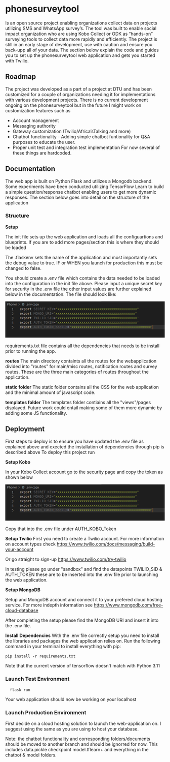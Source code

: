 # phonesurveytool

Is an open source project enabling organizations collect data on projects utilizing SMS and WhatsApp survey’s. The tool was built to enable social impact organization who are using Kobo Collect or ODK as “hands-on” surveying tools to collect data more rapidly and efficiently. The project is still in an early stage of development, use with caution and ensure you back-upp all of your data. The section below explain the code and guides you to set up the phonesurveytool web application and gets you started with Twilio.

## Roadmap

The project was developed as a part of a project at DTU and has been customized for a couple of organizations needing it for implementations with various development projects. There is no current development ongoing on the phonesurveytool but in the future I might work on customization features such as

- Account management
- Messaging authority
- Gateway customization (Twilio/Africa’sTalking and more)
- Chatbot functionality - Adding simple chatbot funtionality for Q&A purposes to educate the user.
- Proper unit test and integration test implementation
  For now several of these things are hardcoded.

## Documentation

The web app is built on Python Flask and utilizes a Mongodb backend. Some experiments have been conducted utilizing TensorFlow Learn to build a simple question/response chatbot enabling users to get more dynamic responses. The section below goes into detail on the structure of the application

### Structure

**Setup**

The init file sets up the web application and loads all the configuartions and blueprints. If you are to add more pages/section this is where they should be loaded

The .flaskenv sets the name of the application and most importantly sets the debug value to true. IF or WHEN you launch for production this must be changed to false.

You should create a .env file which contains the data needed to be loaded into the configuration in the init file above. Please input a unique secret key for security in the .env file the other input values are further explained below in the documentation. The file should look like:

![alt text](https://github.com/johanjuulj/phonesurveytool/blob/main/Screenshot%20from%202023-05-30%2009-52-42.png)

requirements.txt file contains all the dependencies that needs to be install prior to running the app.

**routes**
The main directory containts all the routes for the webapplication divided into "routes" for main/misc routes, notification routes and survey routes. These are the three main categories of routes throughout the application.

**static folder**
The static folder contains all the CSS for the web application and the minimal amount of javascript code.

**templates folder**
The templates folder contiains all the "views"/pages displayed. Future work could entail making some of them more dynamic by adding some JS functionality.

## Deployment

First steps to deploy is to ensure you have updated the .env file as explained above and exected the installation of dependencies through pip is described above
To deploy this project run

**Setup Kobo**

In your Kobo Collect account go to the security page and copy the token as shown below

![alt text](https://github.com/johanjuulj/phonesurveytool/blob/main/Screenshot%20from%202023-05-30%2009-52-42.png)

Copy that into the .env file under AUTH_KOBO_Token

**Setup Twilio**
First you need to create a Twilio account. For more information on account types check https://www.twilio.com/docs/messaging/build-your-account

Or go straight to sign-up https://www.twilio.com/try-twilio

In testing please go under "sandbox" and find the datapoints TWILIO_SID & AUTH_TOKEN these are to be inserted into the .env file prior to launching the web application.

**Setup MongoDB**

Setup and MongoDB account and connect it to your prefered cloud hosting service. For more indepth information see https://www.mongodb.com/free-cloud-database

After completing the setup please find the MongoDB URI and insert it into the .env file.

**Install Dependencies**
With the .env file correctly setup you need to install the libraries and packages the web application relies on.
Run the following command in your terminal to install everything with pip:

```
pip install -r requirements.txt
```

Note that the current version of tensorflow doesn't match with Python 3.11

### Launch Test Environment

```
  flask run
```

Your web application should now be working on your localhost

### Launch Production Environment

First decide on a cloud hosting solution to launch the web-application on. I suggest using the same as you are using to host your database.

Note: the chatbot functionality and corresponding folders/documents should be moved to another branch and should be ignorred for now. This includes data.pickle checkpoint model.tflearn+ and everything in the chatbot & model folders.
